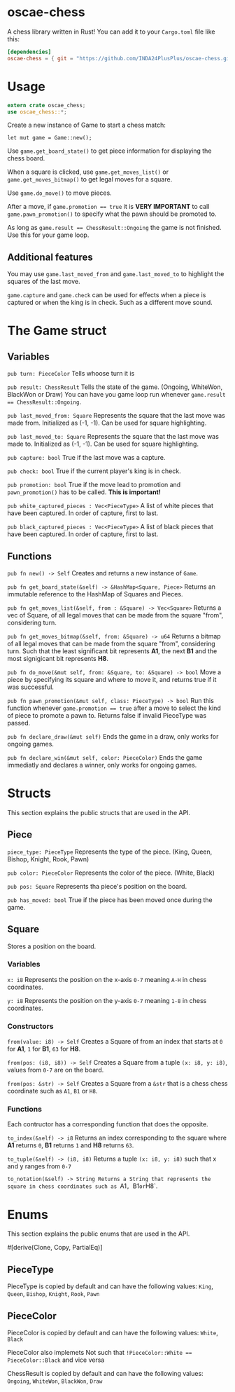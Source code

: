 ﻿# oscae-chess
A chess library written in Rust!
You can add it to your `Cargo.toml` file like this:
```toml
[dependencies]
oscae-chess = { git = "https://github.com/INDA24PlusPlus/oscae-chess.git" }
```

# Usage
```rust
extern crate oscae_chess;
use oscae_chess::*;
```
Create a new instance of Game to start a chess match:

`let mut game = Game::new();`

Use `game.get_board_state()` to get piece information for displaying the chess board.

When a square is clicked, use `game.get_moves_list()` or `game.get_moves_bitmap()` to get legal moves for a square.

Use `game.do_move()` to move pieces.

After a move, if `game.promotion == true` it is **VERY IMPORTANT** to call `game.pawn_promotion()` to specify what the pawn should be promoted to.

As long as `game.result == ChessResult::Ongoing` the game is not finished. Use this for your game loop.

## Additional features
You may use `game.last_moved_from` and `game.last_moved_to` to highlight the squares of the last move.

`game.capture` and `game.check` can be used for effects when a piece is captured or when the king is in check. Such as a different move sound.

# The Game struct
## Variables
`pub turn: PieceColor`
Tells whoose turn it is

`pub result: ChessResult`
Tells the state of the game. (Ongoing, WhiteWon, BlackWon or Draw) You can have you game loop run whenever `game.result == ChessResult::Ongoing`.

`pub last_moved_from: Square`
Represents the square that the last move was made from. Initialized as (-1, -1). Can be used for square highlighting.

`pub last_moved_to: Square`
Represents the square that the last move was made to. Initialized as (-1, -1). Can be used for square highlighting.

`pub capture: bool`
True if the last move was a capture.

`pub check: bool`
True if the current player's king is in check.

`pub promotion: bool`
True if the move lead to promotion and `pawn_promotion()` has to be called. **This is important!**

`pub white_captured_pieces : Vec<PieceType>`
A list of white pieces that have been captured. In order of capture, first to last.

`pub black_captured_pieces : Vec<PieceType>`
A list of black pieces that have been captured. In order of capture, first to last.

## Functions
`pub fn new() -> Self`
Creates and returns a new instance of `Game`.

`pub fn get_board_state(&self) -> &HashMap<Square, Piece>`
Returns an immutable reference to the HashMap of Squares and Pieces.

`pub fn get_moves_list(&self, from : &Square) -> Vec<Square>`
Returns a vec of Square, of all legal moves that can be made from the square "from", considering turn.

`pub fn get_moves_bitmap(&self, from: &Square) -> u64`
Returns a bitmap of all legal moves that can be made from the square "from", considering turn. Such that the least significant bit represents **A1**, the next **B1** and the most signigicant bit represents **H8**.

`pub fn do_move(&mut self, from: &Square, to: &Square) -> bool`
Move a piece by specifying its square and where to move it, and returns true if it was successful.

`pub fn pawn_promotion(&mut self, class: PieceType) -> bool`
Run this function whenever `game.promotion == true` after a move to select the kind of piece to promote a pawn to. Returns false if invalid PieceType was passed.

`pub fn declare_draw(&mut self)`
Ends the game in a draw, only works for ongoing games.

`pub fn declare_win(&mut self, color: PieceColor)`
Ends the game immediatly and declares a winner, only works for ongoing games.

# Structs
This section explains the public structs that are used in the API.
## Piece
`piece_type: PieceType`
Represents the type of the piece. (King, Queen, Bishop, Knight, Rook, Pawn)

`pub color: PieceColor`
Represents the color of the piece. (White, Black)

`pub pos: Square`
Represents tha piece's position on the board.

`pub has_moved: bool`
True if the piece has been moved once during the game.

## Square
Stores a position on the board.
### Variables
`x: i8`
Represents the position on the x-axis `0-7` meaning `A-H` in chess coordinates.

`y: i8`
Represents the position on the y-axis `0-7` meaning `1-8` in chess coordinates.

### Constructors
`from(value: i8) -> Self`
Creates a Square of from an index that starts at `0` for **A1**, `1` for **B1**, `63` for **H8**.

`from(pos: (i8, i8)) -> Self`
Creates a Square from a tuple `(x: i8, y: i8)`, values from `0-7` are on the board.

`from(pos: &str) -> Self`
Creates a Square from a `&str` that is a chess chess coordinate such as `A1`, `B1` or `H8`.

### Functions
Each contructor has a corresponding function that does the opposite.

`to_index(&self) -> i8`
Returns an index corresponding to the square where **A1** returns `0`, **B1** returns `1` and **H8** returns `63`.

`to_tuple(&self) -> (i8, i8)`
Returns a tuple `(x: i8, y: i8)` such that x and y ranges from `0-7`

`to_notation(&self) -> String
Returns a String that represents the square in chess coordinates such as `A1`, `B1` or `H8`.

# Enums
This section explains the public enums that are used in the API.

#[derive(Clone, Copy, PartialEq)]
## PieceType
PieceType is copied by default and can have the following values:
`King`, `Queen`, `Bishop`, `Knight`, `Rook`, `Pawn`

## PieceColor
PieceColor is copied by default and can have the following values:
`White`, `Black`

PieceColor also implemets Not such that `!PieceColor::White == PieceColor::Black` and vice versa

ChessResult is copied by default and can have the following values:
`Ongoing`, `WhiteWon`, `BlackWon`, `Draw`